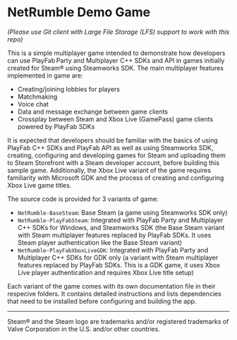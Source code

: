 # NetRumble Demo Game

_(Please use Git client with Large File Storage (LFS) support to work with this repo)_

This is a simple multiplayer game intended to demonstrate how developers can use PlayFab Party and Multiplayer C++ SDKs and API in games initially created for Steam&reg; using Steamworks SDK. The main multiplayer features implemented in game are:

- Creating/joining lobbies for players
- Matchmaking
- Voice chat
- Data and message exchange between game clients
- Crossplay between Steam and Xbox Live (GamePass) game clients powered by PlayFab SDKs

It is expected that developers should be familiar with the basics of using PlayFab C++ SDKs and PlayFab API as well as using Steamworks SDK, creating, configuring and developing games for Steam and uploading them to Steam Storefront with a Steam developer account, before building this sample game.
Additionally, the Xbox Live variant of the game requires familiarity with Microsoft GDK and the process of creating and configuring Xbox Live game titles.

The source code is provided for 3 variants of game:

- `NetRumble-BaseSteam`: Base Steam (a game using Steamworks SDK only)
- `NetRumble-PlayFabSteam`: Integrated with PlayFab Party and Multiplayer C++ SDKs for Windows, and Steamworks SDK (the Base Steam variant with Steam multiplayer features replaced by PlayFab SDKs. It uses Steam player authentication like the Base Steam variant)
- `NetRumble-PlayFabXboxLiveGDK`: Integrated with PlayFab Party and Multiplayer C++ SDKs for GDK only (a variant with Steam multiplayer features replaced by PlayFab SDKs. This is a GDK game, it uses Xbox Live player authentication and requires Xbox Live title setup)

Each variant of the game comes with its own documentation file in their respecive folders. It contains detailed instructions and lists dependencies that need to be installed before configuring and building the app.

---
Steam&reg; and the Steam logo are trademarks and/or registered trademarks of Valve Corporation in the U.S. and/or other countries.